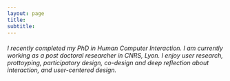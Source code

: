 ```yaml
---
layout: page
title:
subtitle: 
---
```




###### I recently completed my PhD in Human Computer Interaction. I am currently working as a post doctoral researcher in CNRS, Lyon. I enjoy user research, prottoyping, participatory design, co-design and deep reflection about interaction, and user-centered design. 

